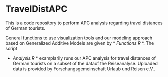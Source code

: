 # TravelDistAPC

This is a code repository to perform APC analysis regarding travel distances of
German tourists.

General functions to use visualization tools and our modeling approach based on
Generalized Additive Models are given by * *Functions.R* *. The script
* *Analysis.R* * examplarily runs our APC analysis for travel distances
of German tourists on a subset of the dataof the Reiseanalyse. Uploaded data
is provided by Forschungsgemeinschaft Urlaub und Reisen e.V..



